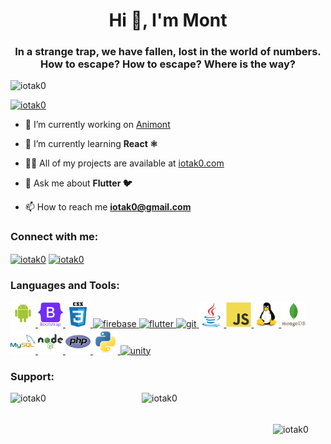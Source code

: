 <h1 align="center">Hi 👋, I'm Mont</h1>
<h3 align="center">In a strange trap, we have fallen, lost in the world of numbers. How to escape? How to escape? Where is the way?</h3>

<p align="left"> <img src="https://komarev.com/ghpvc/?username=iotak0&label=Profile%20views&color=0e75b6&style=flat" alt="iotak0" /> </p>

<p align="left"> <a href="https://twitter.com/iotak0" target="blank"><img src="https://img.shields.io/twitter/follow/iotak0?logo=twitter&style=for-the-badge" alt="iotak0" /></a> </p>

- 🔭 I’m currently working on [Animont](https://animont.net)

- 🌱 I’m currently learning **React ⚛**

- 👨‍💻 All of my projects are available at [iotak0.com](iotak0.com)

- 💬 Ask me about **Flutter 🐦**

- 📫 How to reach me **iotak0@gmail.com**

<h3 align="left">Connect with me:</h3>
<p align="left">
<a href="https://twitter.com/iotak0" target="blank"><img align="center" src="https://raw.githubusercontent.com/rahuldkjain/github-profile-readme-generator/master/src/images/icons/Social/twitter.svg" alt="iotak0" height="30" width="40" /></a>
<a href="https://instagram.com/iotak0" target="blank"><img align="center" src="https://raw.githubusercontent.com/rahuldkjain/github-profile-readme-generator/master/src/images/icons/Social/instagram.svg" alt="iotak0" height="30" width="40" /></a>
</p>

<h3 align="left">Languages and Tools:</h3>
<p align="left"> <a href="https://developer.android.com" target="_blank" rel="noreferrer"> <img src="https://raw.githubusercontent.com/devicons/devicon/master/icons/android/android-original-wordmark.svg" alt="android" width="40" height="40"/> </a> <a href="https://getbootstrap.com" target="_blank" rel="noreferrer"> <img src="https://raw.githubusercontent.com/devicons/devicon/master/icons/bootstrap/bootstrap-plain-wordmark.svg" alt="bootstrap" width="40" height="40"/> </a> <a href="https://www.w3schools.com/css/" target="_blank" rel="noreferrer"> <img src="https://raw.githubusercontent.com/devicons/devicon/master/icons/css3/css3-original-wordmark.svg" alt="css3" width="40" height="40"/> </a> <a href="https://firebase.google.com/" target="_blank" rel="noreferrer"> <img src="https://www.vectorlogo.zone/logos/firebase/firebase-icon.svg" alt="firebase" width="40" height="40"/> </a> <a href="https://flutter.dev" target="_blank" rel="noreferrer"> <img src="https://www.vectorlogo.zone/logos/flutterio/flutterio-icon.svg" alt="flutter" width="40" height="40"/> </a> <a href="https://git-scm.com/" target="_blank" rel="noreferrer"> <img src="https://www.vectorlogo.zone/logos/git-scm/git-scm-icon.svg" alt="git" width="40" height="40"/> </a> <a href="https://www.java.com" target="_blank" rel="noreferrer"> <img src="https://raw.githubusercontent.com/devicons/devicon/master/icons/java/java-original.svg" alt="java" width="40" height="40"/> </a> <a href="https://developer.mozilla.org/en-US/docs/Web/JavaScript" target="_blank" rel="noreferrer"> <img src="https://raw.githubusercontent.com/devicons/devicon/master/icons/javascript/javascript-original.svg" alt="javascript" width="40" height="40"/> </a> <a href="https://www.linux.org/" target="_blank" rel="noreferrer"> <img src="https://raw.githubusercontent.com/devicons/devicon/master/icons/linux/linux-original.svg" alt="linux" width="40" height="40"/> </a> <a href="https://www.mongodb.com/" target="_blank" rel="noreferrer"> <img src="https://raw.githubusercontent.com/devicons/devicon/master/icons/mongodb/mongodb-original-wordmark.svg" alt="mongodb" width="40" height="40"/> </a> <a href="https://www.mysql.com/" target="_blank" rel="noreferrer"> <img src="https://raw.githubusercontent.com/devicons/devicon/master/icons/mysql/mysql-original-wordmark.svg" alt="mysql" width="40" height="40"/> </a> <a href="https://nodejs.org" target="_blank" rel="noreferrer"> <img src="https://raw.githubusercontent.com/devicons/devicon/master/icons/nodejs/nodejs-original-wordmark.svg" alt="nodejs" width="40" height="40"/> </a> <a href="https://www.php.net" target="_blank" rel="noreferrer"> <img src="https://raw.githubusercontent.com/devicons/devicon/master/icons/php/php-original.svg" alt="php" width="40" height="40"/> </a> <a href="https://www.python.org" target="_blank" rel="noreferrer"> <img src="https://raw.githubusercontent.com/devicons/devicon/master/icons/python/python-original.svg" alt="python" width="40" height="40"/> </a> <a href="https://unity.com/" target="_blank" rel="noreferrer"> <img src="https://www.vectorlogo.zone/logos/unity3d/unity3d-icon.svg" alt="unity" width="40" height="40"/> </a> </p>

<h3 align="left">Support:</h3>
<p><a href="https://www.buymeacoffee.com/iotak0"> <img align="left" src="https://cdn.buymeacoffee.com/buttons/v2/default-yellow.png" height="50" width="210" alt="iotak0" /></a><a href="https://ko-fi.com/iotak0"> <img align="left" src="https://cdn.ko-fi.com/cdn/kofi3.png?v=3" height="50" width="210" alt="iotak0" /></a></p><br><br>

<p><img align="center" src="https://github-readme-stats.vercel.app/api/top-langs?username=iotak0&show_icons=true&locale=en&layout=compact" alt="iotak0" /></p>
